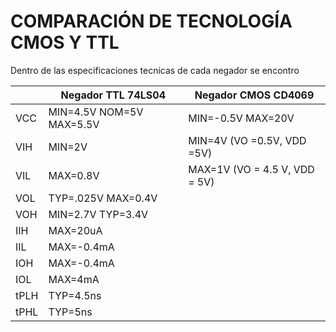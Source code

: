 # COMPARACIÓN DE TECNOLOGÍA CMOS Y TTL
Dentro de las especificaciones tecnicas de cada negador se encontro
 
   |       | Negador TTL 74LS04 | Negador CMOS CD4069 | 
   |-------|--------------------|---------------------|
   | VCC   | MIN=4.5V  NOM=5V  MAX=5.5V | MIN=-0.5V MAX=20V|
   | VIH   | MIN=2V | MIN=4V (VO =0.5V, VDD =5V)            |
   | VIL   | MAX=0.8V| MAX=1V (VO = 4.5 V, VDD = 5V)            |
   | VOL  | TYP=.025V MAX=0.4V |             |
   | VOH   | MIN=2.7V TYP=3.4V |            |
   | IIH   | MAX=20uA |             |
   | IIL   | MAX=-0.4mA |            |
   | IOH   | MAX=-0.4mA |            |
   | IOL   | MAX=4mA |           |
   | tPLH  | TYP=4.5ns |            |
   | tPHL  | TYP=5ns |              |
   
